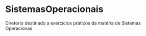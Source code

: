 # SistemasOperacionais
Diretorio destinado a exercícios práticos da matéria de Sistemas Operacionas
